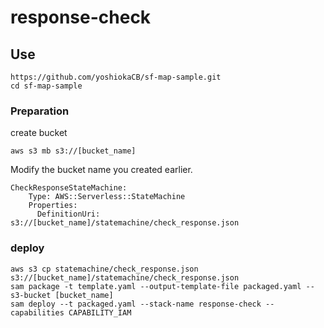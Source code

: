 # response-check

## Use

```
https://github.com/yoshiokaCB/sf-map-sample.git
cd sf-map-sample
```

### Preparation

create bucket

```
aws s3 mb s3://[bucket_name]
```

Modify the bucket name you created earlier.

```
CheckResponseStateMachine:
    Type: AWS::Serverless::StateMachine
    Properties:
      DefinitionUri: s3://[bucket_name]/statemachine/check_response.json
```


### deploy

```
aws s3 cp statemachine/check_response.json s3://[bucket_name]/statemachine/check_response.json
sam package -t template.yaml --output-template-file packaged.yaml --s3-bucket [bucket_name]
sam deploy --t packaged.yaml --stack-name response-check --capabilities CAPABILITY_IAM
```
